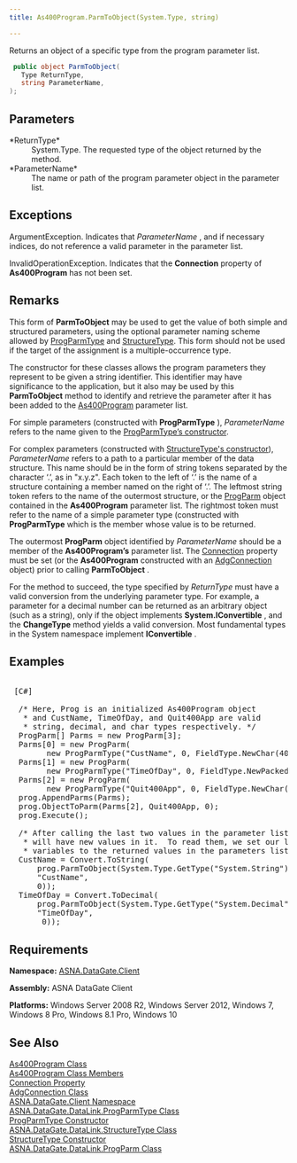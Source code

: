 ```yaml
---
title: As400Program.ParmToObject(System.Type, string)

---
```


Returns an object of a specific type from the program parameter list.

```cs
 public object ParmToObject(
   Type ReturnType,
   string ParameterName,
);
```


## Parameters

<dl>
        <dt>
 *ReturnType* 
        </dt>
        <dd>System.Type.  The requested type of the object returned by the method. </dd>
        <dt>
 *ParameterName* 
        </dt>
        <dd>The name or path of the program parameter object in the parameter list.</dd>
</dl>

## Exceptions

ArgumentException. Indicates that *ParameterName* , and if necessary indices, do not reference a valid parameter in the parameter list. 

InvalidOperationException. Indicates that the **Connection** property of **As400Program** has not been set.
## Remarks

<span>This form of **ParmToObject** may be used to get the value of both simple and structured parameters, using the optional parameter naming scheme allowed by [ProgParmType](prog-parm-type-class.html) and [StructureType](structure-type-class.html). This form should not be used if the target of the assignment is a multiple-occurrence type.</span> 

The constructor for these classes allows the program parameters they represent to be given a string identifier. This identifier may have significance to the application, but it also may be used by this **ParmToObject** method to identify and retrieve the parameter after it has been added to the [As400Program](as400program-class.html) parameter list.

For simple parameters (constructed with **ProgParmType** ), *ParameterName* refers to the name given to the [ ProgParmType’s constructor](prog-parm-type-class-prog-parm-type-constructor.html). 

For complex parameters (constructed with [ StructureType's constructor](structure-type-class.html)), *ParameterName* refers to a path to a particular member of the data structure. This name should be in the form of string tokens separated by the character ‘.’, as in "x.y.z". Each token to the left of ‘.’ is the name of a structure containing a member named on the right of ‘.’. The leftmost string token refers to the name of the outermost structure, or the [ProgParm](prog-parm-class.html) object contained in the **As400Program** parameter list. The rightmost token must refer to the name of a simple parameter type (constructed with **ProgParmType** which is the member whose value is to be returned. 

The outermost **ProgParm** object identified by *ParameterName* should be a member of the **As400Program’s** parameter list. The [Connection](as400program-class-connection-property.html) property must be set (or the **As400Program** constructed with an [AdgConnection](adg-connection-class.html) object) prior to calling **ParmToObject** . 

For the method to succeed, the type specified by *ReturnType* must have a valid conversion from the underlying parameter type. For example, a parameter for a decimal number can be returned as an arbitrary object (such as a string), only if the object implements **System.IConvertible** , and the **ChangeType** method yields a valid conversion. Most fundamental types in the System namespace implement **IConvertible** .
## Examples

<pre>
      <span class="lang">
 [C#] 
        </span>
  /* Here, Prog is an initialized As400Program object
   * and CustName, TimeOfDay, and Quit400App are valid
   * string, decimal, and char types respectively. */
  ProgParm[] Parms = new ProgParm[3];
  Parms[0] = new ProgParm(
        new ProgParmType("CustName", 0, FieldType.NewChar(40)), DataDirection.Output);
  Parms[1] = new ProgParm(
        new ProgParmType("TimeOfDay", 0, FieldType.NewPacked(6, 0)), DataDirection.Output);
  Parms[2] = new ProgParm(
        new ProgParmType("Quit400App", 0, FieldType.NewChar(1)), DataDirection.Input);
  prog.AppendParms(Parms);
  prog.ObjectToParm(Parms[2], Quit400App, 0);
  prog.Execute();<br />
  /* After calling the last two values in the parameter list
   * will have new values in it.  To read them, we set our local
   * variables to the returned values in the parameters list. */
  CustName = Convert.ToString(
      prog.ParmToObject(System.Type.GetType("System.String"),
      "CustName",
      0));
  TimeOfDay = Convert.ToDecimal(<br />      prog.ParmToObject(System.Type.GetType("System.Decimal"),
      "TimeOfDay",
       0));</pre>

## Requirements

**Namespace:** [ASNA.DataGate.Client](datagate-client-namespace.html) 

**Assembly:** ASNA DataGate Client

**Platforms:** Windows Server 2008 R2, Windows Server 2012, Windows 7, Windows 8 Pro, Windows 8.1 Pro, Windows 10
## See Also


[As400Program Class](as400program-class.html)
      <br />
      [
					As400Program Class Members](as400program-members.html)
      <br />
      [
					Connection Property](as400program-class-connection-property.html)
      <br />
      [AdgConnection 
					Class](adg-connection-class.html)
      <br />
      [ASNA.DataGate.Client 
					Namespace](datagate-client-namespace.html)
      <br />
      [ASNA.DataGate.DataLink.ProgParmType 
					Class](prog-parm-type-class.html)
      <br />
      [ProgParmType 
					Constructor](prog-parm-type-class-prog-parm-type-constructor.html)
      <br />
      [ASNA.DataGate.DataLink.StructureType 
					Class](structure-type-class.html)
      <br />
      [StructureType 
					Constructor](structure-type-class.html)
      <br />
      [ASNA.DataGate.DataLink.ProgParm 
					Class](prog-parm-class.html)

